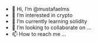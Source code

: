- 👋 Hi, I’m @mustafaelms
- 👀 I’m interested in crypto
- 🌱 I’m currently learning solidity
- 💞️ I’m looking to collaborate on ...
- 📫 How to reach me ...

<!---
mustafaelms/mustafaelms is a ✨ special ✨ repository because its `README.md` (this file) appears on your GitHub profile.
You can click the Preview link to take a look at your changes.
--->
